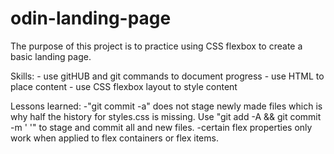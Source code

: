 # odin-landing-page

The purpose of this project is to practice using CSS flexbox to create a basic landing page.

Skills:
    - use gitHUB and git commands to document progress
    - use HTML to place content
    - use CSS flexbox layout to style content

Lessons learned:
    -"git commit -a" does not stage newly made files which is why half the history for styles.css is missing. Use "git add -A && git commit -m ' '" to stage and commit all and new files.
    -certain flex properties only work when applied to flex containers or flex items.

